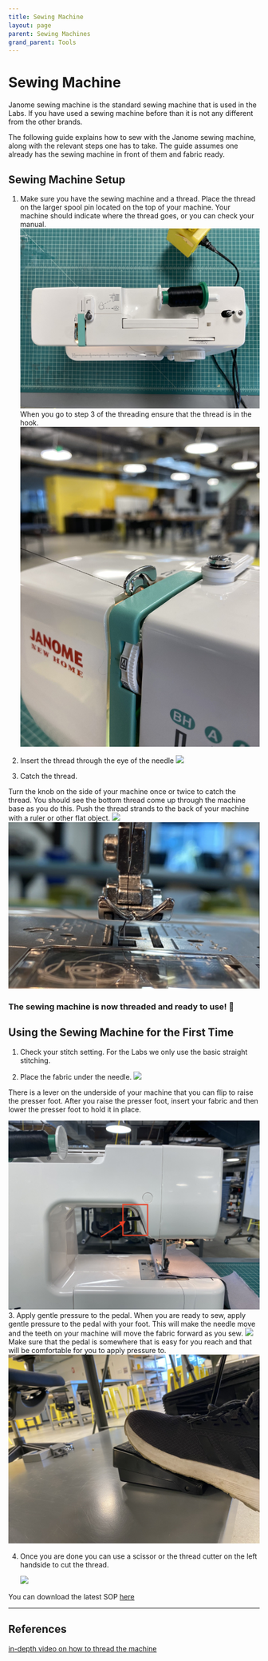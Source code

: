 ```yaml
---
title: Sewing Machine
layout: page
parent: Sewing Machines
grand_parent: Tools
---
```


# Sewing Machine

Janome sewing machine is the standard sewing machine that is used in the Labs. If you have used a sewing machine before than it is not any different from the other brands.

The following guide explains how to sew with the Janome sewing machine, along with the relevant steps one has to take. The guide assumes one already has the sewing machine in front of them and fabric ready.

## Sewing Machine Setup

1. Make sure you have the sewing machine and a thread. Place the thread on the larger spool pin located on the top of your machine. Your machine should indicate where the thread goes, or you can check your manual.
   ![](/assets/images/sewing_machine/top_view.jpg)
   When you go to step 3 of the threading ensure that the thread is in the hook.
   ![](/assets/images/sewing_machine/step3.jpg)

2. Insert the thread through the eye of the needle
   ![](/assets/images/sewing_machine/insert_thread.gif)
3. Catch the thread.

Turn the knob on the side of your machine once or twice to catch the thread. You should see the bottom thread come up through the machine base as you do this. Push the thread strands to the back of your machine with a ruler or other flat object.
![](/assets/images/sewing_machine/catch_thread.gif)
![](/assets/images/sewing_machine/thread_loop1.jpg)

### The sewing machine is now threaded and ready to use! 🎉

## Using the Sewing Machine for the First Time

1. Check your stitch setting. For the Labs we only use the basic straight stitching.

2. Place the fabric under the needle.
   ![](/assets/images/sewing_machine/place_fabric.gif)

There is a lever on the underside of your machine that you can flip to raise the presser foot. After you raise the presser foot, insert your fabric and then lower the presser foot to hold it in place.

![](/assets/images/sewing_machine/lever_stepper.jpg) 3. Apply gentle pressure to the pedal. When you are ready to sew, apply gentle pressure to the pedal with your foot. This will make the needle move and the teeth on your machine will move the fabric forward as you sew.
![](/assets/images/sewing_machine/start_sewing.gif)
Make sure that the pedal is somewhere that is easy for you reach and that will be comfortable for you to apply pressure to.
![](/assets/images/sewing_machine/foot_stepper.jpg)

4. Once you are done you can use a scissor or the thread cutter on the left handside to cut the thread.

   ![](/assets/images/sewing_machine/done_sewing.gif)

You can download the latest SOP [here](/assets/sops/SewingMachine/SOP_SewingMachine.docx)

---
## References
[in-depth video on how to thread the machine](https://www.youtube.com/watch?v=NUsT0plWt6Y&list=PLgdtFJNwEBoibXp2EW0zX2oYXR6D9d92H)

